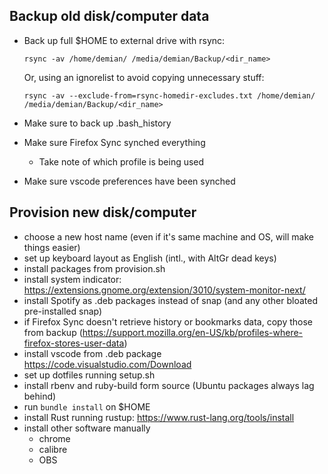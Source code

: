 ## Backup old disk/computer data

- Back up full $HOME to external drive with rsync:
    ```
    rsync -av /home/demian/ /media/demian/Backup/<dir_name>
    ```

    Or, using an ignorelist to avoid copying unnecessary stuff:

    ```
    rsync -av --exclude-from=rsync-homedir-excludes.txt /home/demian/ /media/demian/Backup/<dir_name>
    ```

- Make sure to back up .bash_history
- Make sure Firefox Sync synched everything
  - Take note of which profile is being used
- Make sure vscode preferences have been synched

## Provision new disk/computer

- choose a new host name (even if it's same machine and OS, will make things easier)
- set up keyboard layout as English (intl., with AltGr dead keys)
- install packages from provision.sh
- install system indicator: https://extensions.gnome.org/extension/3010/system-monitor-next/
- install Spotify as .deb packages instead of snap (and any other bloated pre-installed snap)
- if Firefox Sync doesn't retrieve history or bookmarks data, copy those from backup (https://support.mozilla.org/en-US/kb/profiles-where-firefox-stores-user-data)
- install vscode from .deb package https://code.visualstudio.com/Download
- set up dotfiles running setup.sh
- install rbenv and ruby-build form source (Ubuntu packages always lag behind)
- run `bundle install` on $HOME
- install Rust running rustup: https://www.rust-lang.org/tools/install
- install other software manually
  - chrome
  - calibre
  - OBS
